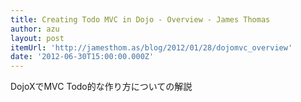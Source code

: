 ```yaml
---
title: Creating Todo MVC in Dojo - Overview - James Thomas
author: azu
layout: post
itemUrl: 'http://jamesthom.as/blog/2012/01/28/dojomvc_overview'
date: '2012-06-30T15:00:00.000Z'
---
```

DojoXでMVC Todo的な作り方についての解説
